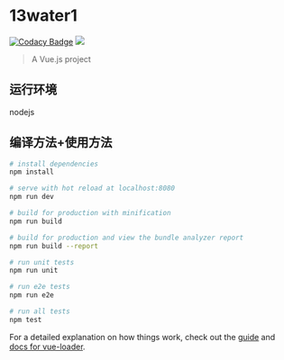 # 13water1

[![Codacy Badge](https://api.codacy.com/project/badge/Grade/b04a3a6b93d841258ab684f7ac5270ac)](https://www.codacy.com/manual/ronghuijun/13water?utm_source=github.com&amp;utm_medium=referral&amp;utm_content=ronghuijun/13water&amp;utm_campaign=Badge_Grade) ![](https://img.shields.io/badge/language-vue-orange.svg)

> A Vue.js project

## 运行环境
nodejs

## 编译方法+使用方法

``` bash
# install dependencies
npm install

# serve with hot reload at localhost:8080
npm run dev

# build for production with minification
npm run build

# build for production and view the bundle analyzer report
npm run build --report

# run unit tests
npm run unit

# run e2e tests
npm run e2e

# run all tests
npm test
```

For a detailed explanation on how things work, check out the [guide](http://vuejs-templates.github.io/webpack/) and [docs for vue-loader](http://vuejs.github.io/vue-loader).
